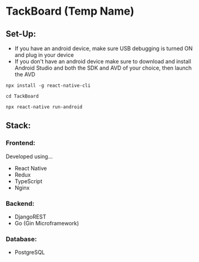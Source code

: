 # TackBoard (Temp Name)
## Set-Up:
* If you have an android device, make sure USB debugging is turned ON and plug in your device
* If you don't have an android device make sure to download and install Android Studio and both the SDK and AVD of your choice, then launch the AVD
```shell
npx install -g react-native-cli
```
```shell
cd TackBoard
```
```shell
npx react-native run-android
```
## Stack:
### Frontend:
Developed using...
 - React Native
 - Redux
 - TypeScript
 - Nginx
### Backend:
 - DjangoREST
 - Go (Gin Microframework)
### Database:
 - PostgreSQL

